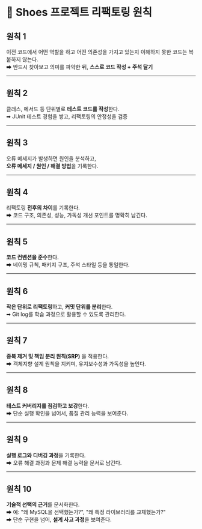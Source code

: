 # 📌 Shoes 프로젝트 리팩토링 원칙

## 원칙 1  
이전 코드에서 어떤 역할을 하고 어떤 의존성을 가지고 있는지 이해하지 못한 코드는 복붙하지 않는다.  
➡ 반드시 찾아보고 의미를 파악한 뒤, **스스로 코드 작성 + 주석 달기**

---

## 원칙 2  
클래스, 메서드 등 단위별로 **테스트 코드를 작성**한다.  
➡ JUnit 테스트 경험을 쌓고, 리팩토링의 안정성을 검증

---

## 원칙 3  
오류 메세지가 발생하면 원인을 분석하고,  
**오류 메세지 / 원인 / 해결 방법**을 기록한다.

---

## 원칙 4  
리팩토링 **전후의 차이**를 기록한다.  
➡ 코드 구조, 의존성, 성능, 가독성 개선 포인트를 명확히 남긴다.

---

## 원칙 5  
**코드 컨벤션을 준수**한다.  
➡ 네이밍 규칙, 패키지 구조, 주석 스타일 등을 통일한다.

---

## 원칙 6  
**작은 단위로 리팩토링**하고, **커밋 단위를 분리**한다.  
➡ Git log를 학습 과정으로 활용할 수 있도록 관리한다.

---

## 원칙 7  
**중복 제거 및 책임 분리 원칙(SRP)** 을 적용한다.  
➡ 객체지향 설계 원칙을 지키며, 유지보수성과 가독성을 높인다.

---

## 원칙 8  
**테스트 커버리지를 점검하고 보강**한다.  
➡ 단순 실행 확인을 넘어서, 품질 관리 능력을 보여준다.

---

## 원칙 9  
**실행 로그와 디버깅 과정**을 기록한다.  
➡ 오류 해결 과정과 문제 해결 능력을 문서로 남긴다.

---

## 원칙 10  
**기술적 선택의 근거**를 문서화한다.  
➡ 예: "왜 MySQL을 선택했는가?", "왜 특정 라이브러리를 교체했는가?"  
➡ 단순 구현을 넘어, **설계 사고 과정**을 보여준다.
